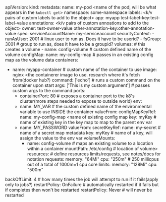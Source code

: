 apiVersion: <always present>
kind: <type of object>
metadata:
  name: my-pod <name of the pod, will be what appears in the `kubectl get`>
  namespace: some-namespace<add your custom defined namespace here>
  labels: <k/v pairs of custom labels to add to the object>
    app: myapp
    test-label-key:test-label-value
  annotations: <k/v pairs of custom annoations to add to the object>
    owner: test-owner-value
    other-annotation-key:other-annotation-value
spec:
  serviceAccountName: my-serviceaccount <a service account>
  securityContext:
    - runAsUser: 2001 # linux user to run as. Does it have to be userid?
    - fsGroup: 3001 # group to run as, does it have to be a groupid?
  volumes:  # this creates a volume
    - name: config-volume # custom defined name of the volume
      configMap:
        name: my-config-map # passes in an existing config map as the volume data
  containers:
  - name: myapp-container # custom name of the container to use
    image: nginx <the containerer image to use. research where it's fetch from(docker hub?)
    command: ['echo'] # runs a custom command on the container upon start
    args: ['This is my custom argument'] # passes custom args to the command
    ports:
    - containerPort: 80 # exposes a container port to the k8's cluster(more steps needed to expose to outside world)
    env:
    - name: MY_VAR  # the custom defined name of the environmental variable to use INSIDE the container
      valueFrom:
        configMapKeyRef:
          name: my-config-map <name of existing config map
          key: myKey  # name of existing key in the key map to map to the parent env var 
    - name: MY_PASSWORD
      valueFrom:
        secretKeyRef:
          name: my-secret # name of a secret map metadata
          key: myKey # name of a key, will assign the value to the env var
    volumeMounts:
      - name: config-volume # maps an existing volume to a location within a container
        mountPath: /etc/config # location of volume>
    resources:  # define resources limits/requests, see notes/docs for notation
      requests:
        memory: "64Mi" 
        cpu: "250m"  # 250 millicpus out of a total of 1000m=1 cpu core 
      limits:
        memory: "128Mi"
        cpu: "500m"

  backOffLimit: 4  # how many times the job will attempt to run if it fails(apply only to jobs?)
  restartPolicy: OnFailure # automatically restarted if it fails but if completes then won't be restarted
  restartPolicy: Never  # will never be restarted